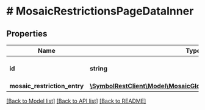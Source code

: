 # # MosaicRestrictionsPageDataInner

## Properties

Name | Type | Description | Notes
------------ | ------------- | ------------- | -------------
**id** | **string** | Internal resource identifier. |
**mosaic_restriction_entry** | [**\SymbolRestClient\Model\MosaicGlobalRestrictionEntryWrapperDTO**](MosaicGlobalRestrictionEntryWrapperDTO.md) |  |

[[Back to Model list]](../../README.md#models) [[Back to API list]](../../README.md#endpoints) [[Back to README]](../../README.md)
